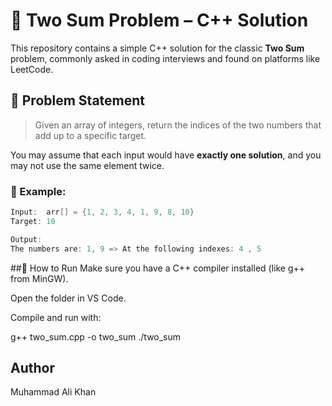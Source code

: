 # 🧮 Two Sum Problem – C++ Solution

This repository contains a simple C++ solution for the classic **Two Sum** problem, commonly asked in coding interviews and found on platforms like LeetCode.

## 🧠 Problem Statement

> Given an array of integers, return the indices of the two numbers that add up to a specific target.

You may assume that each input would have **exactly one solution**, and you may not use the same element twice.

### 🔢 Example:
```cpp
Input:  arr[] = {1, 2, 3, 4, 1, 9, 8, 10}
Target: 10

Output:
The numbers are: 1, 9 => At the following indexes: 4 , 5
```

##🚀 How to Run
Make sure you have a C++ compiler installed (like g++ from MinGW).

Open the folder in VS Code.

Compile and run with:

g++ two_sum.cpp -o two_sum
./two_sum
##  Author
Muhammad Ali Khan
